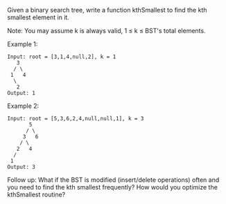 Given a binary search tree, write a function kthSmallest to find the kth smallest element in it.

Note: 
You may assume k is always valid, 1 ≤ k ≤ BST's total elements.

Example 1:

```
Input: root = [3,1,4,null,2], k = 1
   3
  / \
 1   4
  \
   2
Output: 1
```

Example 2:

```
Input: root = [5,3,6,2,4,null,null,1], k = 3
       5
      / \
     3   6
    / \
   2   4
  /
 1
Output: 3
```

Follow up:
What if the BST is modified (insert/delete operations) often and you need to find the kth smallest frequently? How would you optimize the kthSmallest routine?

